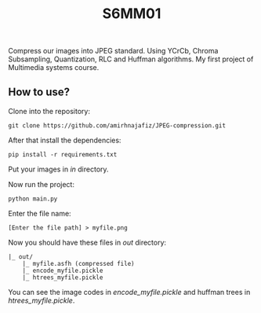 <h1 align="center">
    S6MM01
</h1>

<br />

Compress our images into JPEG standard.
Using YCrCb, Chroma Subsampling, Quantization, RLC and Huffman algorithms.
My first project of Multimedia systems course.

## How to use?

Clone into the repository:

```shell
git clone https://github.com/amirhnajafiz/JPEG-compression.git
```

After that install the dependencies:

```shell
pip install -r requirements.txt
```

Put your images in _in_ directory.

Now run the project:

```shell
python main.py
```

Enter the file name:

```shell
[Enter the file path] > myfile.png
```

Now you should have these files in _out_ directory:

```shell
|_ out/
    |_ myfile.asfh (compressed file)
    |_ encode_myfile.pickle
    |_ htrees_myfile.pickle
```

You can see the image codes in *encode_myfile.pickle* and huffman trees in *htrees_myfile.pickle*.
